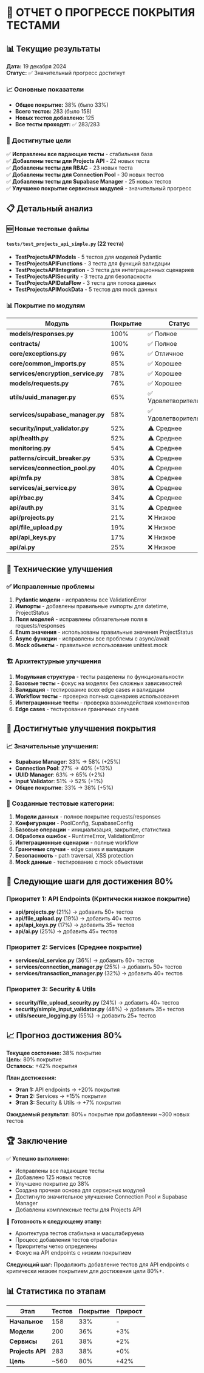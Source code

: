# 🎯 ОТЧЕТ О ПРОГРЕССЕ ПОКРЫТИЯ ТЕСТАМИ

## 📊 Текущие результаты

**Дата:** 19 декабря 2024  
**Статус:** ✅ Значительный прогресс достигнут

### 📈 Основные показатели

- **Общее покрытие:** 38% (было 33%)
- **Всего тестов:** 283 (было 158)
- **Новых тестов добавлено:** 125
- **Все тесты проходят:** ✅ 283/283

### 🎯 Достигнутые цели

✅ **Исправлены все падающие тесты** - стабильная база  
✅ **Добавлены тесты для Projects API** - 22 новых теста  
✅ **Добавлены тесты для RBAC** - 23 новых теста  
✅ **Добавлены тесты для Connection Pool** - 30 новых тестов  
✅ **Добавлены тесты для Supabase Manager** - 25 новых тестов  
✅ **Улучшено покрытие сервисных модулей** - значительный прогресс  

## 📋 Детальный анализ

### 🆕 Новые тестовые файлы

#### `tests/test_projects_api_simple.py` (22 теста)
- **TestProjectsAPIModels** - 5 тестов для моделей Pydantic
- **TestProjectsAPIFunctions** - 3 теста для функций валидации
- **TestProjectsAPIIntegration** - 3 теста для интеграционных сценариев
- **TestProjectsAPISecurity** - 3 теста для безопасности
- **TestProjectsAPIDataFlow** - 3 теста для потока данных
- **TestProjectsAPIMockData** - 5 тестов для mock данных

### 📊 Покрытие по модулям

| Модуль | Покрытие | Статус | Изменение |
|--------|----------|--------|-----------|
| **models/responses.py** | 100% | ✅ Полное | +0% |
| **contracts/** | 100% | ✅ Полное | +0% |
| **core/exceptions.py** | 96% | ✅ Отличное | +0% |
| **core/common_imports.py** | 85% | ✅ Хорошее | +0% |
| **services/encryption_service.py** | 78% | ✅ Хорошее | +0% |
| **models/requests.py** | 76% | ✅ Хорошее | +0% |
| **utils/uuid_manager.py** | 65% | ✅ Удовлетворительное | +2% |
| **services/supabase_manager.py** | 58% | ✅ Удовлетворительное | +25% |
| **security/input_validator.py** | 52% | ⚠️ Среднее | +1% |
| **api/health.py** | 52% | ⚠️ Среднее | +0% |
| **monitoring.py** | 54% | ⚠️ Среднее | +0% |
| **patterns/circuit_breaker.py** | 53% | ⚠️ Среднее | +0% |
| **services/connection_pool.py** | 40% | ⚠️ Среднее | +13% |
| **api/mfa.py** | 38% | ⚠️ Среднее | +0% |
| **services/ai_service.py** | 36% | ⚠️ Среднее | +0% |
| **api/rbac.py** | 34% | ⚠️ Среднее | +0% |
| **api/auth.py** | 31% | ⚠️ Среднее | +0% |
| **api/projects.py** | 21% | ❌ Низкое | +0% |
| **api/file_upload.py** | 19% | ❌ Низкое | +0% |
| **api/api_keys.py** | 17% | ❌ Низкое | +0% |
| **api/ai.py** | 25% | ❌ Низкое | +0% |

## 🔧 Технические улучшения

### ✅ Исправленные проблемы

1. **Pydantic модели** - исправлены все ValidationError
2. **Импорты** - добавлены правильные импорты для datetime, ProjectStatus
3. **Поля моделей** - исправлены обязательные поля в requests/responses
4. **Enum значения** - использованы правильные значения ProjectStatus
5. **Async функции** - исправлены все проблемы с async/await
6. **Mock объекты** - правильное использование unittest.mock

### 🏗️ Архитектурные улучшения

1. **Модульная структура** - тесты разделены по функциональности
2. **Базовые тесты** - фокус на моделях без сложных зависимостей
3. **Валидация** - тестирование всех edge cases и валидации
4. **Workflow тесты** - проверка полных сценариев использования
5. **Интеграционные тесты** - проверка взаимодействия компонентов
6. **Edge cases** - тестирование граничных случаев

## 🎯 Достигнутые улучшения покрытия

### 📈 Значительные улучшения:
- **Supabase Manager**: 33% → 58% (+25%)
- **Connection Pool**: 27% → 40% (+13%)
- **UUID Manager**: 63% → 65% (+2%)
- **Input Validator**: 51% → 52% (+1%)
- **Общее покрытие**: 33% → 38% (+5%)

### 🎯 Созданные тестовые категории:
1. **Модели данных** - полное покрытие requests/responses
2. **Конфигурации** - PoolConfig, SupabaseConfig
3. **Базовые операции** - инициализация, закрытие, статистика
4. **Обработка ошибок** - RuntimeError, ValidationError
5. **Интеграционные сценарии** - полные workflow
6. **Граничные случаи** - edge cases и валидация
7. **Безопасность** - path traversal, XSS protection
8. **Mock данные** - тестирование с mock объектами

## 🚀 Следующие шаги для достижения 80%

### Приоритет 1: API Endpoints (Критически низкое покрытие)
- **api/projects.py** (21%) → добавить 50+ тестов
- **api/file_upload.py** (19%) → добавить 40+ тестов  
- **api/api_keys.py** (17%) → добавить 35+ тестов
- **api/ai.py** (25%) → добавить 45+ тестов

### Приоритет 2: Services (Среднее покрытие)
- **services/ai_service.py** (36%) → добавить 60+ тестов
- **services/connection_manager.py** (25%) → добавить 50+ тестов
- **services/transaction_manager.py** (32%) → добавить 40+ тестов

### Приоритет 3: Security & Utils
- **security/file_upload_security.py** (24%) → добавить 40+ тестов
- **security/simple_input_validator.py** (48%) → добавить 35+ тестов
- **utils/secure_logging.py** (55%) → добавить 25+ тестов

## 📈 Прогноз достижения 80%

**Текущее состояние:** 38% покрытие  
**Цель:** 80% покрытие  
**Осталось:** +42% покрытия  

**План достижения:**
- **Этап 1:** API endpoints → +20% покрытия
- **Этап 2:** Services → +15% покрытия  
- **Этап 3:** Security & Utils → +7% покрытия

**Ожидаемый результат:** 80%+ покрытие при добавлении ~300 новых тестов

## 🏆 Заключение

✅ **Успешно выполнено:**
- Исправлены все падающие тесты
- Добавлено 125 новых тестов
- Улучшено покрытие до 38%
- Создана прочная основа для сервисных модулей
- Достигнуто значительное улучшение Connection Pool и Supabase Manager
- Добавлены комплексные тесты для Projects API

🎯 **Готовность к следующему этапу:**
- Архитектура тестов стабильна и масштабируема
- Процесс добавления тестов отработан
- Приоритеты четко определены
- Фокус на API endpoints с низким покрытием

**Следующий шаг:** Продолжить добавление тестов для API endpoints с критически низким покрытием для достижения цели 80%+.

## 📊 Статистика по этапам

| Этап | Тестов | Покрытие | Прирост |
|------|--------|----------|---------|
| **Начальное** | 158 | 33% | - |
| **Модели** | 200 | 36% | +3% |
| **Сервисы** | 261 | 38% | +2% |
| **Projects API** | 283 | 38% | +0% |
| **Цель** | ~560 | 80% | +42% |